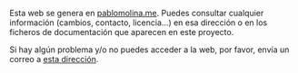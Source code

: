 Esta web se genera en [pablomolina.me](http://www.pablomolina.me). Puedes
consultar cualquier información (cambios, contacto, licencia...) en esa
dirección o en los ficheros de documentación que aparecen en este proyecto.

Si hay algún problema y/o no puedes acceder a la web, por favor, envía un correo
a [esta dirección](mailto:webissue@pablomolina.me).
